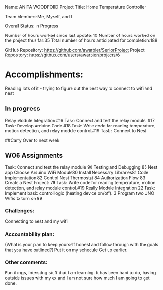 Name: ANITA WOODFORD
Project Title: Home Temperature Controller

Team Members:Me, Myself, and I

Overall Status: In Progress

Number of hours worked since last update: 10 
Number of hours worked on the project thus far:35
Total number of hours anticipated for completion:188

GitHub Repository: https://github.com/awarbler/SeniorProject
Project Repository: https://github.com/users/awarbler/projects/6 


# Accomplishments: 

 Reading lots of it - trying to figure out the best way to connect to wifi and nest

## In progress
Relay Module Integration	#16
Task: Connect and test the relay module.	#17
Task: Develop Arduino Code	#18
Task: Write code for reading temperature, motion detection, and relay module control.#19
Task : Connect to Nest

##Carry Over to next week 

## W06 Assignments
Task: Connect and test the relay module	90
Testing and Debugging	85
Nest app Choose Arduino WiFi Module80
Install Necessary Libraries81
Code Implementation	82
Control Nest Thermostat	84
Authorization Flow	83
Create a Nest Project: 	79
Task: Write code for reading temperature, motion detection, and relay module control.#19
Really Module Integration	22
Task: Implement basic control logic (heating device on/off).	3
Program two UNO Wifis to turn on	89


### Challenges: 

Connecting to nest and my wifi


### Accountability plan: 
(What is your plan to keep yourself honest and follow through with the goals that you have outlined?)
Put it on my schedule
Get up earlier. 


### Other comments:
Fun things, intersting stuff that I am learning. It has been hard to do, having outside issues with my ex and I am not sure how much I am going to get done. 

